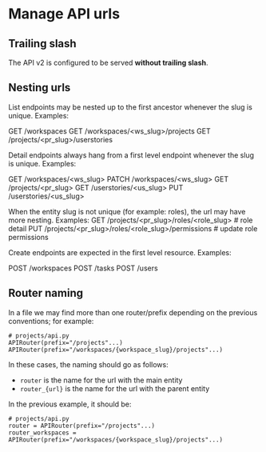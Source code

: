 # Manage API urls

## Trailing slash

The API v2 is configured to be served **without trailing slash**.

## Nesting urls

List endpoints may be nested up to the first ancestor whenever the slug is unique. Examples:

GET /workspaces
GET /workspaces/<ws_slug>/projects
GET /projects/<pr_slug>/userstories

Detail endpoints always hang from a first level endpoint whenever the slug is unique. Examples:

GET   /workspaces/<ws_slug>
PATCH /workspaces/<ws_slug>
GET   /projects/<pr_slug>
GET   /userstories/<us_slug>
PUT   /userstories/<us_slug>

When the entity slug is not unique (for example: roles), the url may have more nesting. Examples:
GET   /projects/<pr_slug>/roles/<role_slug>              # role detail
PUT   /projects/<pr_slug>/roles/<role_slug>/permissions  # update role permissions

Create endpoints are expected in the first level resource. Examples:

POST /workspaces
POST /tasks
POST /users

## Router naming

In a file we may find more than one router/prefix depending on the previous conventions; for example:

```
# projects/api.py
APIRouter(prefix="/projects"...)
APIRouter(prefix="/workspaces/{workspace_slug}/projects"...)
```

In these cases, the naming should go as follows:

- `router` is the name for the url with the main entity
- `router_{url}` is the name for the url with the parent entity

In the previous example, it should be:

```
# projects/api.py
router = APIRouter(prefix="/projects"...)
router_workspaces = APIRouter(prefix="/workspaces/{workspace_slug}/projects"...)
```
